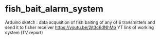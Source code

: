 # fish_bait_alarm_system
Arduino sketch : data acqusition of fish baiting of any of 6 transmitters and send it to fisher receiver
https://youtu.be/2jt3c6dNhMo YT link of working system (TV report)
